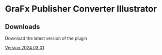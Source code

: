 # GraFx Publisher Converter Illustrator

## Downloads

Download the latest version of the plugin

[Version 2024 03 01](https://www.test.com)